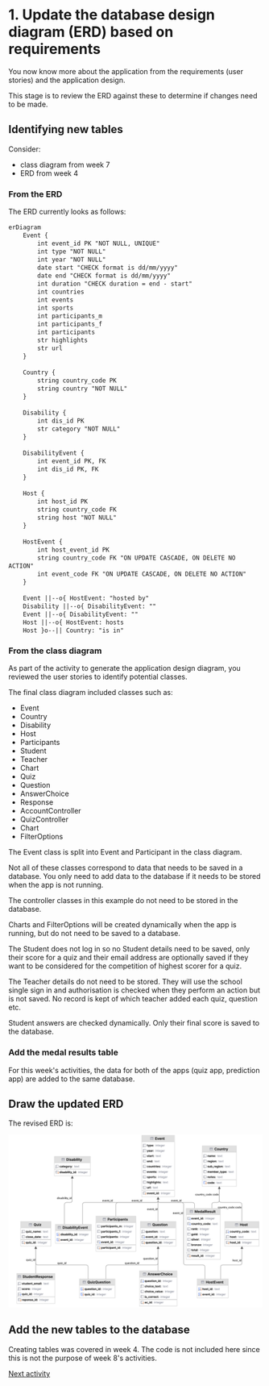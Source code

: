 # 1. Update the database design diagram (ERD) based on requirements

You now know more about the application from the requirements (user stories) and the application design.

This stage is to review the ERD against these to determine if changes need to be made.

## Identifying new tables

Consider:

- class diagram from week 7
- ERD from week 4

### From the ERD

The ERD currently looks as follows:

```mermaid
erDiagram
    Event {
        int event_id PK "NOT NULL, UNIQUE"
        int type "NOT NULL"
        int year "NOT NULL"
        date start "CHECK format is dd/mm/yyyy"
        date end "CHECK format is dd/mm/yyyy"
        int duration "CHECK duration = end - start"
        int countries
        int events
        int sports
        int participants_m
        int participants_f
        int participants
        str highlights
        str url
    }

    Country {
        string country_code PK
        string country "NOT NULL"
    }

    Disability {
        int dis_id PK
        str category "NOT NULL"
    }

    DisabilityEvent {
        int event_id PK, FK
        int dis_id PK, FK
    }

    Host {
        int host_id PK
        string country_code FK
        string host "NOT NULL"
    }

    HostEvent {
        int host_event_id PK
        string country_code FK "ON UPDATE CASCADE, ON DELETE NO ACTION"
        int event_code FK "ON UPDATE CASCADE, ON DELETE NO ACTION"
    }

    Event ||--o{ HostEvent: "hosted by"
    Disability ||--o{ DisabilityEvent: ""
    Event ||--o{ DisabilityEvent: ""
    Host ||--o{ HostEvent: hosts
    Host }o--|| Country: "is in"
```

### From the class diagram

As part of the activity to generate the application design diagram, you reviewed the user stories to identify potential
classes.

The final class diagram included classes such as:

- Event
- Country
- Disability
- Host
- Participants
- Student
- Teacher
- Chart
- Quiz
- Question
- AnswerChoice
- Response
- AccountController
- QuizController
- Chart
- FilterOptions

The Event class is split into Event and Participant in the class diagram.

Not all of these classes correspond to data that needs to be saved in a database. You only need to add data to the
database if it needs to be stored when the app is not running.

The controller classes in this example do not need to be stored in the database.

Charts and FilterOptions will be created dynamically when the app is running, but do not need to be saved to a database.

The Student does not log in so no Student details need to be saved, only their score for a quiz and their email address 
are optionally saved if they want to be considered for the competition of highest scorer for a quiz.

The Teacher details do not need to be stored. They will use the school single sign in and authorisation is checked when
they perform an action but is not saved. No record is kept of which teacher added each quiz, question etc.

Student answers are checked dynamically. Only their final score is saved to the database.

### Add the medal results table

For this week's activities, the data for both of the apps (quiz app, prediction app) are added to the same database.

## Draw the updated ERD
The revised ERD is:

![ERD paralympics database final](../img/erd-para-queries.png)

## Add the new tables to the database

Creating tables was covered in week 4. The code is not included here since this is not the purpose of week 8's
activities.

[Next activity](8-2-select.md)